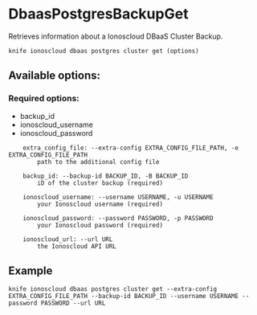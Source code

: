 # DbaasPostgresBackupGet

Retrieves information about a Ionoscloud DBaaS Cluster Backup.

```text
knife ionoscloud dbaas postgres cluster get (options)
```

## Available options:

### Required options:

* backup\_id
* ionoscloud\_username
* ionoscloud\_password

```text
    extra_config_file: --extra-config EXTRA_CONFIG_FILE_PATH, -e EXTRA_CONFIG_FILE_PATH
        path to the additional config file

    backup_id: --backup-id BACKUP_ID, -B BACKUP_ID
        iD of the cluster backup (required)

    ionoscloud_username: --username USERNAME, -u USERNAME
        your Ionoscloud username (required)

    ionoscloud_password: --password PASSWORD, -p PASSWORD
        your Ionoscloud password (required)

    ionoscloud_url: --url URL
        the Ionoscloud API URL

```
## Example

```text
knife ionoscloud dbaas postgres cluster get --extra-config EXTRA_CONFIG_FILE_PATH --backup-id BACKUP_ID --username USERNAME --password PASSWORD --url URL
```
